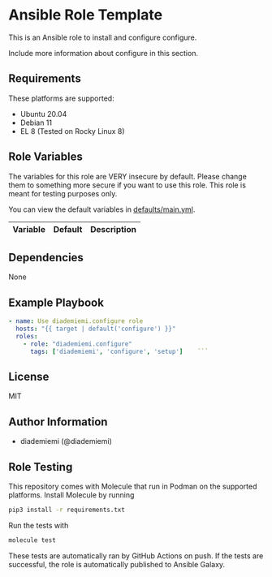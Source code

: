 Ansible Role Template
=========



This is an Ansible role to install and configure configure.

Include more information about configure in this section.

Requirements
------------
These platforms are supported:
- Ubuntu 20.04
- Debian 11
- EL 8 (Tested on Rocky Linux 8)

<!--
- List hardware requirements here  
-->

Role Variables
----------

The variables for this role are VERY insecure by default. Please change them to something more secure if you want to use this role. This role is meant for testing purposes only.

You can view the default variables in [defaults/main.yml](./defaults/main.yml).

Variable | Default | Description
--- | --- | ---

Dependencies
------------
<!-- List dependencies on other roles or criteria -->
None

Example Playbook
----------------

```yaml
- name: Use diademiemi.configure role
  hosts: "{{ target | default('configure') }}"
  roles:
    - role: "diademiemi.configure"
      tags: ['diademiemi', 'configure', 'setup']    ```

```

License
-------

MIT

Author Information
------------------

- diademiemi (@diademiemi)

Role Testing
------------

This repository comes with Molecule that run in Podman on the supported platforms.
Install Molecule by running

```bash
pip3 install -r requirements.txt
```

Run the tests with

```bash
molecule test
```

These tests are automatically ran by GitHub Actions on push. If the tests are successful, the role is automatically published to Ansible Galaxy.

